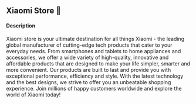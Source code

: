 ## Xiaomi Store 📲

#### Description
Xiaomi store is your ultimate destination for all things Xiaomi - the leading global manufacturer of cutting-edge tech products that cater to your everyday needs. From smartphones and tablets to home appliances and accessories, we offer a wide variety of high-quality, innovative and affordable products that are designed to make your life simpler, smarter and more convenient. Our products are built to last and provide you with exceptional performance, efficiency and style. With the latest technology and the best designs, we strive to offer you an unbeatable shopping experience. Join millions of happy customers worldwide and explore the world of Xiaomi today!


